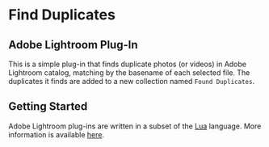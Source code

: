 # Find Duplicates

## Adobe Lightroom Plug-In

This is a simple plug-in that finds duplicate photos (or videos) in Adobe Lightroom catalog, matching by the basename of each selected file.
The duplicates it finds are added to a new collection named `Found Duplicates`.

## Getting Started

Adobe Lightroom plug-ins are written in a subset of the [Lua](https://www.lua.org/) language.
More information is available [here](http://www.adobe.com/devnet/photoshoplightroom.html).
